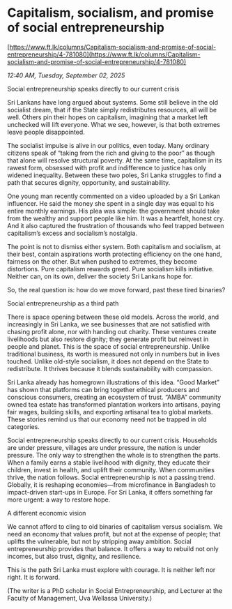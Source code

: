 # Capitalism, socialism, and promise of social entrepreneurship

[https://www.ft.lk/columns/Capitalism-socialism-and-promise-of-social-entrepreneurship/4-781080](https://www.ft.lk/columns/Capitalism-socialism-and-promise-of-social-entrepreneurship/4-781080)

*12:40 AM, Tuesday, September 02, 2025*

Social entrepreneurship speaks directly to our current crisis

Sri Lankans have long argued about systems. Some still believe in the old socialist dream, that if the State simply redistributes resources, all will be well. Others pin their hopes on capitalism, imagining that a market left unchecked will lift everyone. What we see, however, is that both extremes leave people disappointed.

The socialist impulse is alive in our politics, even today. Many ordinary citizens speak of “taking from the rich and giving to the poor” as though that alone will resolve structural poverty. At the same time, capitalism in its rawest form, obsessed with profit and indifference to justice has only widened inequality. Between these two poles, Sri Lanka struggles to find a path that secures dignity, opportunity, and sustainability.

One young man recently commented on a video uploaded by a Sri Lankan influencer. He said the money she spent in a single day was equal to his entire monthly earnings. His plea was simple: the government should take from the wealthy and support people like him. It was a heartfelt, honest cry. And it also captured the frustration of thousands who feel trapped between capitalism’s excess and socialism’s nostalgia.

The point is not to dismiss either system. Both capitalism and socialism, at their best, contain aspirations worth protecting efficiency on the one hand, fairness on the other. But when pushed to extremes, they become distortions. Pure capitalism rewards greed. Pure socialism kills initiative. Neither can, on its own, deliver the society Sri Lankans hope for.

So, the real question is: how do we move forward, past these tired binaries?

Social entrepreneurship as a third path

There is space opening between these old models. Across the world, and increasingly in Sri Lanka, we see businesses that are not satisfied with chasing profit alone, nor with handing out charity. These ventures create livelihoods but also restore dignity; they generate profit but reinvest in people and planet. This is the space of social entrepreneurship. Unlike traditional business, its worth is measured not only in numbers but in lives touched. Unlike old-style socialism, it does not depend on the State to redistribute. It thrives because it blends sustainability with compassion.

Sri Lanka already has homegrown illustrations of this idea. “Good Market” has shown that platforms can bring together ethical producers and conscious consumers, creating an ecosystem of trust. “AMBA” community owned tea estate has transformed plantation workers into artisans, paying fair wages, building skills, and exporting artisanal tea to global markets. These stories remind us that our economy need not be trapped in old categories.

Social entrepreneurship speaks directly to our current crisis. Households are under pressure, villages are under pressure, the nation is under pressure. The only way to strengthen the whole is to strengthen the parts. When a family earns a stable livelihood with dignity, they educate their children, invest in health, and uplift their community. When communities thrive, the nation follows. Social entrepreneurship is not a passing trend. Globally, it is reshaping economies—from microfinance in Bangladesh to impact-driven start-ups in Europe. For Sri Lanka, it offers something far more urgent: a way to restore hope.

A different economic vision

We cannot afford to cling to old binaries of capitalism versus socialism. We need an economy that values profit, but not at the expense of people; that uplifts the vulnerable, but not by stripping away ambition. Social entrepreneurship provides that balance. It offers a way to rebuild not only incomes, but also trust, dignity, and resilience.

This is the path Sri Lanka must explore with courage. It is neither left nor right. It is forward.

(The writer is a PhD scholar in Social Entrepreneurship, and Lecturer at the Faculty of Management, Uva Wellassa University.)

